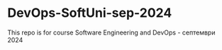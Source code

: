 # DevOps-SoftUni-sep-2024
This repo is for course Software Engineering and DevOps - септември 2024 
